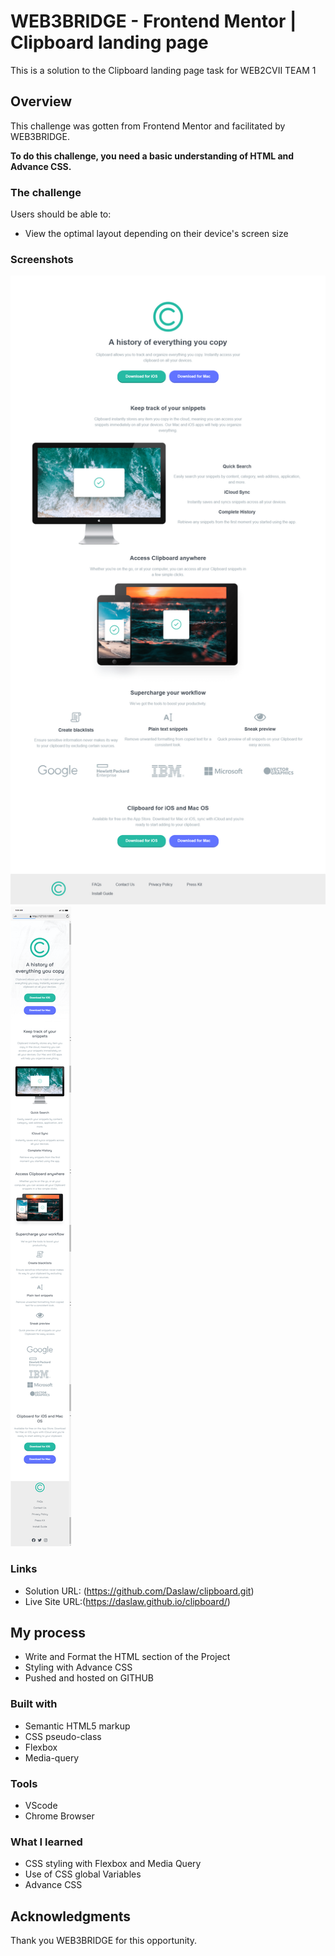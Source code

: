 # WEB3BRIDGE - Frontend Mentor | Clipboard landing page

This is a solution to the Clipboard landing page task for WEB2CVII TEAM 1

## Overview

This challenge was gotten from Frontend Mentor and facilitated by WEB3BRIDGE.

**To do this challenge, you need a basic understanding of HTML and Advance CSS.**

### The challenge

Users should be able to:

- View the optimal layout depending on their device's screen size

### Screenshots

![](./assets/images/Screenshot%202022-08-29%20at%2009-09-18%20Frontend%20Mentor%20Clipboard%20landing%20page%20Web3bridge.png)
![](./assets/images/mobile-screen.png)

### Links

- Solution URL: (https://github.com/Daslaw/clipboard.git)
- Live Site URL:(https://daslaw.github.io/clipboard/)

## My process

- Write and Format the HTML section of the Project
- Styling with Advance CSS
- Pushed and hosted on GITHUB 

### Built with

- Semantic HTML5 markup
- CSS pseudo-class
- Flexbox
- Media-query

### Tools

- VScode
- Chrome Browser

### What I learned

- CSS styling with Flexbox and Media Query
- Use of CSS global Variables
- Advance CSS

## Acknowledgments

Thank you WEB3BRIDGE for this opportunity.